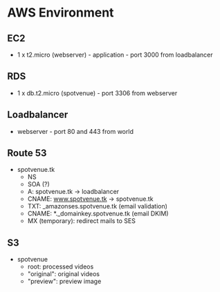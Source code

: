 # AWS Environment

## EC2
- 1 x t2.micro (webserver) - application - port 3000 from loadbalancer

## RDS
- 1 x db.t2.micro (spotvenue) - port 3306 from webserver

## Loadbalancer
- webserver - port 80 and 443 from world

## Route 53
- spotvenue.tk
    - NS
    - SOA (?)
    - A: spotvenue.tk -> loadbalancer
    - CNAME: www.spotvenue.tk -> spotvenue.tk
    - TXT: _amazonses.spotvenue.tk (email validation)
    - CNAME: *._domainkey.spotvenue.tk (email DKIM)
    - MX (temporary): redirect mails to SES

## S3
- spotvenue
    - root: processed videos
    - "original": original videos
    - "preview": preview image
